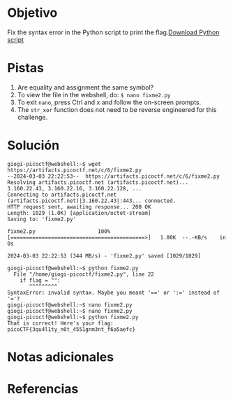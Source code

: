 # Objetivo
Fix the syntax error in the Python script to print the flag.[Download Python script](https://artifacts.picoctf.net/c/6/fixme2.py)
# Pistas
1. Are equality and assignment the same symbol?
2. To view the file in the webshell, do: `$ nano fixme2.py`
3. To exit `nano`, press Ctrl and x and follow the on-screen prompts.
4. The `str_xor` function does not need to be reverse engineered for this challenge.
# Solución
```
giogi-picoctf@webshell:~$ wget https://artifacts.picoctf.net/c/6/fixme2.py
--2024-03-03 22:22:53--  https://artifacts.picoctf.net/c/6/fixme2.py
Resolving artifacts.picoctf.net (artifacts.picoctf.net)... 3.160.22.43, 3.160.22.16, 3.160.22.128, ...
Connecting to artifacts.picoctf.net (artifacts.picoctf.net)|3.160.22.43|:443... connected.
HTTP request sent, awaiting response... 200 OK
Length: 1029 (1.0K) [application/octet-stream]
Saving to: 'fixme2.py'

fixme2.py                    100%[===========================================>]   1.00K  --.-KB/s    in 0s      

2024-03-03 22:22:53 (344 MB/s) - 'fixme2.py' saved [1029/1029]

giogi-picoctf@webshell:~$ python fixme2.py
  File "/home/giogi-picoctf/fixme2.py", line 22
    if flag = "":
       ^^^^^^^^^
SyntaxError: invalid syntax. Maybe you meant '==' or ':=' instead of '='?
giogi-picoctf@webshell:~$ nano fixme2.py
giogi-picoctf@webshell:~$ nano fixme2.py
giogi-picoctf@webshell:~$ python fixme2.py
That is correct! Here's your flag: picoCTF{3qu4l1ty_n0t_4551gnm3nt_f6a5aefc}
```
# Notas adicionales
# Referencias